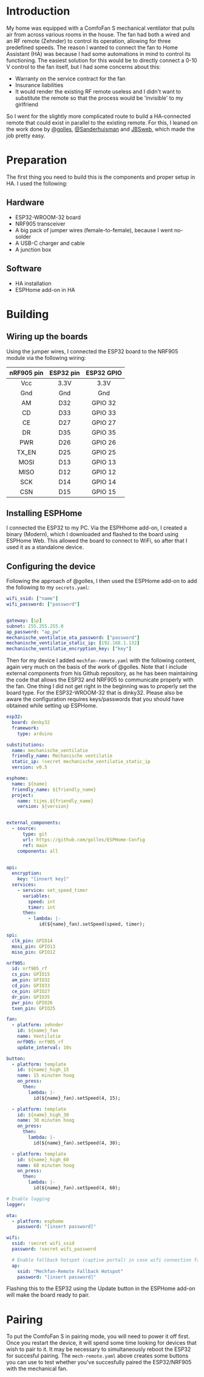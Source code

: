 # Introduction

My home was equipped with a ComfoFan S mechanical ventilator that pulls air from across various rooms in the house. The fan had both a wired and an RF remote (Zehnder) to control its operation, allowing for three predefined speeds. The reason I wanted to connect the fan to Home Assistant (HA) was because I had some automations in mind to control its functioning. The easiest solution for this would be to directly connect a 0-10 V control to the fan itself, but I had some concerns about this:

- Warranty on the service contract for the fan
- Insurance liabilities
- It would render the existing RF remote useless and I didn't want to substitute the remote so that the process would be 'invisible' to my girlfriend

So I went for the slightly more complicated route to build a HA-connected remote that could exist in parallel to the existing remote. For this, I leaned on the work done by [@golles](https://github.com/golles/ESPHome-Config/blob/main/docs/MECHANISCHE_VENTILATIE.md), [@Sanderhuisman](https://github.com/Sanderhuisman/ESPHome-Zehnder-RF) and [JBSweb](https://www.jbswebcom.nl/knutselen/index.php?view=article&id=32:zehnder-comfofan-silent-aansturen-met-home-assistant-via-wemos-d1-met-nrf905-en-esphome&catid=2), which made the job pretty easy.

# Preparation

The first thing you need to build this is the components and proper setup in HA. I used the following:

## Hardware
- ESP32-WROOM-32 board
- NRF905 transceiver
- A big pack of jumper wires (female-to-female), because I went no-solder
- A USB-C charger and cable
- A junction box

## Software

- HA installation
- ESPHome add-on in HA

# Building

## Wiring up the boards
Using the jumper wires, I connected the ESP32 board to the NRF905 module via the following wiring:

| nRF905 pin | ESP32 pin | ESP32 GPIO |
| :--------: | :-------: | :--------: |
|    Vcc     |   3.3V    |    3.3V    |
|    Gnd     |    Gnd    |    Gnd     |
|     AM     |    D32    |  GPIO 32   |
|     CD     |    D33    |  GPIO 33   |
|     CE     |    D27    |  GPIO 27   |
|     DR     |    D35    |  GPIO 35   |
|    PWR     |    D26    |  GPIO 26   |
|   TX_EN    |    D25    |  GPIO 25   |
|    MOSI    |    D13    |  GPIO 13   |
|    MISO    |    D12    |  GPIO 12   |
| SCK |    D14    |  GPIO 14   |
| CSN  |    D15    |  GPIO 15   |

## Installing ESPHome
I connected the ESP32 to my PC. Via the ESPHhome add-on, I created a binary (Modern), which I downloaded and flashed to the board using ESPHome Web. This allowed the board to connect to WiFi, so after that I used it as a standalone device. 

## Configuring the device
Following the approach of @golles, I then used the ESPHome add-on to add the following to my ```secrets.yaml```:

``` yaml
wifi_ssid: ["name"]
wifi_password: ["password"]


gateway: [ip]
subnet: 255.255.255.0
ap_password: "ap_pw"
mechanische_ventilatie_ota_password: ["password"]
mechanische_ventilatie_static_ip: [192.168.1.132]
mechanische_ventilatie_encryption_key: ["key"]
```
Then for my device I added ```mechfan-remote.yaml``` with the following content, again very much on the basis of the work of @golles. Note that I include external components from his Github repository, as he has been maintaining the code that allows the ESP32 and NRF905 to communicate properly with the fan. One thing I did not get right in the beginning was to properly set the board type. For the ESP32-WROOM-32 that is dinky32. Please also be aware the configuration requires keys/passwords that you should have obtained while setting up ESPHome.

``` yaml
esp32:
  board: denky32
  framework:
    type: arduino

substitutions:
  name: mechanische_ventilatie
  friendly_name: Mechanische ventilatie
  static_ip: !secret mechanische_ventilatie_static_ip
  version: v0.5

esphome:
  name: ${name}
  friendly_name: ${friendly_name}
  project:
    name: tijms.${friendly_name}
    version: ${version}


external_components:
  - source:
      type: git
      url: https://github.com/golles/ESPHome-Config
      ref: main
    components: all
      

api:
  encryption:
    key: "[insert key]"
  services:
    - service: set_speed_timer
      variables:
        speed: int
        timer: int
      then:
        - lambda: |-
            id(${name}_fan).setSpeed(speed, timer);

spi:
  clk_pin: GPIO14
  mosi_pin: GPIO13
  miso_pin: GPIO12

nrf905:
  id: nrf905_rf
  cs_pin: GPIO15
  am_pin: GPIO32
  cd_pin: GPIO33
  ce_pin: GPIO27
  dr_pin: GPIO35
  pwr_pin: GPIO26
  txen_pin: GPIO25

fan:
  - platform: zehnder
    id: ${name}_fan
    name: Ventilatie
    nrf905: nrf905_rf
    update_interval: 10s

button:
  - platform: template
    id: ${name}_high_15
    name: 15 minuten hoog
    on_press:
      then:
        lambda: |-
          id(${name}_fan).setSpeed(4, 15);

  - platform: template
    id: ${name}_high_30
    name: 30 minuten hoog
    on_press:
      then:
        lambda: |-
          id(${name}_fan).setSpeed(4, 30);

  - platform: template
    id: ${name}_high_60
    name: 60 minuten hoog
    on_press:
      then:
        lambda: |-
          id(${name}_fan).setSpeed(4, 60);

# Enable logging
logger:

ota:
  - platform: esphome
    password: "[insert password]"

wifi:
  ssid: !secret wifi_ssid
  password: !secret wifi_password

  # Enable fallback hotspot (captive portal) in case wifi connection fails
  ap:
    ssid: "Mechfan-Remote Fallback Hotspot"
    password: "[insert password]"

```
Flashing this to the ESP32 using the Update button in the ESPHome add-on will make the board ready to pair.

# Pairing
To put the ComfoFan S in pairing mode, you will need to power it off first. Once you restart the device, it will spend some time looking for devices that wish to pair to it. It may be necessary to simultaneously reboot the ESP32 for succesful pairing. The ```mech-remote.yaml``` above creates some buttons you can use to test whether you've succesfully paired the ESP32/NRF905 with the mechanical fan.
